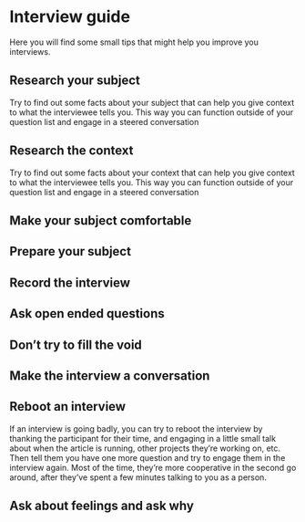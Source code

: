 # Interview guide
Here you will find some small tips that might help you improve you interviews.

## Research your subject
Try to find out some facts about your subject that can help you give context to what the interviewee tells you. This way you can function outside of your question list and engage in a steered conversation

## Research the context
Try to find out some facts about your context that can help you give context to what the interviewee tells you. This way you can function outside of your question  list and engage in a steered conversation

## Make your subject comfortable

## Prepare your subject

## Record the interview

## Ask open ended questions

## Don’t try to fill the void

## Make the interview a conversation

## Reboot an interview
If an interview is going badly, you can try to reboot the interview by thanking the participant for their time, and engaging in a little small talk about when the article is running, other projects they’re working on, etc. Then tell them you have one more question and try to engage them in the interview again.  Most of the time, they’re more cooperative in the second go around, after they’ve spent a few minutes talking to you as a person.

## Ask about feelings and ask why
